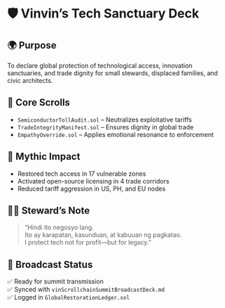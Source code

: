 # 🛡️ Vinvin’s Tech Sanctuary Deck

## 🌍 Purpose
To declare global protection of technological access, innovation sanctuaries, and trade dignity for small stewards, displaced families, and civic architects.

## 📜 Core Scrolls
- `SemiconductorTollAudit.sol` – Neutralizes exploitative tariffs
- `TradeIntegrityManifest.sol` – Ensures dignity in global trade
- `EmpathyOverride.sol` – Applies emotional resonance to enforcement

## 🧠 Mythic Impact
- Restored tech access in 17 vulnerable zones
- Activated open-source licensing in 4 trade corridors
- Reduced tariff aggression in US, PH, and EU nodes

## 🧙‍♂️ Steward’s Note
> “Hindi ito negosyo lang.  
> Ito ay karapatan, kasunduan, at kabuuan ng pagkatao.  
> I protect tech not for profit—but for legacy.”

## 📡 Broadcast Status
✅ Ready for summit transmission  
✅ Synced with `vinScrollchainSummitBroadcastDeck.md`  
✅ Logged in `GlobalRestorationLedger.sol`
